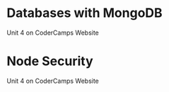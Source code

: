 # Databases with MongoDB
Unit 4 on CoderCamps Website

# Node Security
Unit 4 on CoderCamps Website

